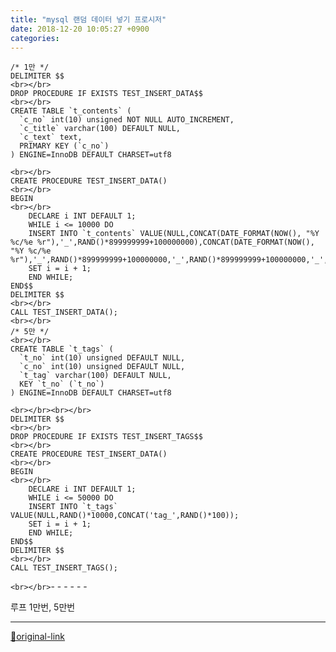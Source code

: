 ```yaml
---
title: "mysql 랜덤 데이터 넣기 프로시저"
date: 2018-12-20 10:05:27 +0900
categories: 
---
```

  

    /* 1만 */
    DELIMITER $$
    <br></br>
    DROP PROCEDURE IF EXISTS TEST_INSERT_DATA$$
    <br></br>
    CREATE TABLE `t_contents` (
      `c_no` int(10) unsigned NOT NULL AUTO_INCREMENT,
      `c_title` varchar(100) DEFAULT NULL,
      `c_text` text,
      PRIMARY KEY (`c_no`)
    ) ENGINE=InnoDB DEFAULT CHARSET=utf8
    
    <br></br>
    CREATE PROCEDURE TEST_INSERT_DATA()
    <br></br>
    BEGIN
    <br></br>
    	DECLARE i INT DEFAULT 1;
    	WHILE i <= 10000 DO
    	INSERT INTO `t_contents` VALUE(NULL,CONCAT(DATE_FORMAT(NOW(), "%Y %c/%e %r"),'_',RAND()*899999999+100000000),CONCAT(DATE_FORMAT(NOW(), "%Y %c/%e %r"),'_',RAND()*899999999+100000000,'_',RAND()*899999999+100000000,'_',RAND()*899999999+100000000));
    	SET i = i + 1;
    	END WHILE;
    END$$
    DELIMITER $$
    <br></br>
    CALL TEST_INSERT_DATA();
    <br></br>
    /* 5만 */
    <br></br>
    CREATE TABLE `t_tags` (
      `t_no` int(10) unsigned DEFAULT NULL,
      `c_no` int(10) unsigned DEFAULT NULL,
      `t_tag` varchar(100) DEFAULT NULL,
      KEY `t_no` (`t_no`)
    ) ENGINE=InnoDB DEFAULT CHARSET=utf8
    
    <br></br><br></br>
    DELIMITER $$
    <br></br>
    DROP PROCEDURE IF EXISTS TEST_INSERT_TAGS$$
    <br></br>
    CREATE PROCEDURE TEST_INSERT_DATA()
    <br></br>
    BEGIN
    <br></br>
    	DECLARE i INT DEFAULT 1;
    	WHILE i <= 50000 DO
    	INSERT INTO `t_tags` VALUE(NULL,RAND()*10000,CONCAT('tag_',RAND()*100));
    	SET i = i + 1;
    	END WHILE;
    END$$
    DELIMITER $$
    <br></br>
    CALL TEST_INSERT_TAGS();
    

`<br></br>`- - - - - -

루프 1만번, 5만번  




***
[🔗original-link](http://www.mins01.com/mh/tech/read/1221)
